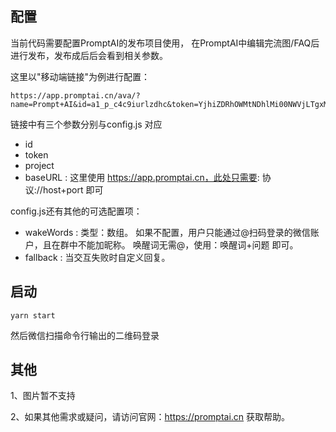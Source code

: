 ## 配置
当前代码需要配置PromptAI的发布项目使用， 在PromptAI中编辑完流图/FAQ后进行发布，发布成后后会看到相关参数。

这里以"移动端链接"为例进行配置：
```text
https://app.promptai.cn/ava/?name=Prompt+AI&id=a1_p_c4c9iurlzdhc&token=YjhiZDRhOWMtNDhlMi00NWVjLTgxMWMtZGNjODU2NjRhYWRh&project=p_c4c9iurlzdhc
```
链接中有三个参数分别与config.js 对应
 - id     
 - token   
 - project 
 - baseURL : 这里使用 https://app.promptai.cn，此处只需要: 协议://host+port 即可


config.js还有其他的可选配置项：
- wakeWords : 类型：数组。 如果不配置，用户只能通过@扫码登录的微信账户，且在群中不能加昵称。 唤醒词无需@，使用：唤醒词+问题 即可。
- fallback  : 当交互失败时自定义回复。



## 启动

``` shell
yarn start
```
然后微信扫描命令行输出的二维码登录


## 其他
 
1、图片暂不支持

2、如果其他需求或疑问，请访问官网：https://promptai.cn 获取帮助。
